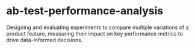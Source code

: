 # ab-test-performance-analysis
Designing and evaluating experiments to compare multiple variations of a product feature, measuring their impact on key performance metrics to drive data-informed decisions.
